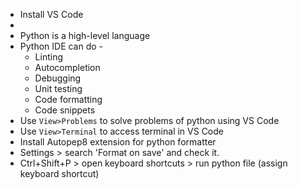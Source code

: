 - Install VS Code
- 
- Python is a high-level language
- Python IDE can do - 
	- Linting
	- Autocompletion
	- Debugging
	- Unit testing
	- Code formatting
	- Code snippets
- Use `View>Problems` to solve problems of python using VS Code
- Use `View>Terminal` to access terminal in VS Code
- Install Autopep8 extension for python formatter
- Settings > search 'Format on save' and check it. 
- Ctrl+Shift+P > open keyboard shortcuts > run python file (assign keyboard shortcut)
